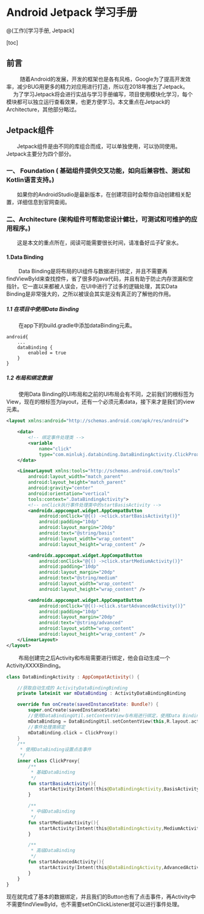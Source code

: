 # Android Jetpack 学习手册

@(工作)[学习手册, Jetpack]

[toc]

## 前言

&emsp; &emsp; 随着Android的发展，开发的框架也是各有风格，Google为了提高开发效率，减少BUG用更多的精力对应用进行打造，所以在2018年推出了Jetpack。
&emsp; &emsp; 为了学习Jetpack将会进行实战与学习手册编写，项目使用模块化学习，每个模块都可以独立运行查看效果，也更方便学习。本文重点在Jetpack的Architecture，其他部分略过。

## Jetpack组件
&emsp;&emsp;Jetpack组件是由不同的库组合而成，可以单独使用，可以协同使用。Jetpack主要分为四个部分。
### 一、 Foundation ( 基础组件提供交叉功能，如向后兼容性、测试和Kotlin语言支持。)
&emsp;&emsp;如果你的AndroidStudio是最新版本，在创建项目时会帮你自动创建相关配置，详细信息到官网查阅。
### 二、Architecture (架构组件可帮助您设计健壮，可测试和可维护的应用程序。)

&emsp;&emsp;这是本文的重点所在，阅读可能需要很长时间，请准备好瓜子矿泉水。

#### 1.Data Binding
&emsp;&emsp; Data Binding是将布局的UI组件与数据进行绑定，并且不需要再findViewById来查找控件，省了很多的java代码，并且有助于防止内存泄漏和空指针。它一直以来都被人误会，在UI中进行了过多的逻辑处理，其实Data Binding是非常强大的，之所以被误会其实是没有真正的了解他的作用。

##### 1.1 在项目中使用Data Binding

&emsp;&emsp; 在app下的build.gradle中添加dataBinding元素。

```
android{
	...
	dataBinding {
        enabled = true
    }
}
```
##### 1.2 布局和绑定数据
&emsp;&emsp; 使用Data Binding的UI布局和之前的UI布局会有不同，之前我们的根标签为View，现在的根标签为layout，还有一个必须元素data，接下来才是我们的view元素。
```xml
<layout xmlns:android="http://schemas.android.com/apk/res/android">

    <data>
	    <!-- 绑定事件处理类 -->
        <variable
            name="click"
            type="com.minlukj.databinding.DataBindingActivity.ClickProxy" />
    </data>

    <LinearLayout xmlns:tools="http://schemas.android.com/tools"
        android:layout_width="match_parent"
        android:layout_height="match_parent"
        android:gravity="center"
        android:orientation="vertical"
        tools:context=".DataBindingActivity">
        <!-- onClick执行事件处理类中的startBasisActivity -->
		<androidx.appcompat.widget.AppCompatButton
            android:onClick="@{() ->click.startBasisActivity()}"
            android:padding="10dp"
            android:layout_margin="20dp"
            android:text="@string/basis"
            android:layout_width="wrap_content"
            android:layout_height="wrap_content" />

        <androidx.appcompat.widget.AppCompatButton
            android:onClick="@{() ->click.startMediumActivity()}"
            android:padding="10dp"
            android:layout_margin="20dp"
            android:text="@string/medium"
            android:layout_width="wrap_content"
            android:layout_height="wrap_content" />

        <androidx.appcompat.widget.AppCompatButton
            android:onClick="@{()->click.startAdvancedActivity()}"
            android:padding="10dp"
            android:layout_margin="20dp"
            android:text="@string/advanced"
            android:layout_width="wrap_content"
            android:layout_height="wrap_content" />
    </LinearLayout>
</layout>
```
&emsp;&emsp; 布局创建完之后Activity和布局需要进行绑定，他会自动生成一个ActivityXXXXBinding。
```kotlin
class DataBindingActivity : AppCompatActivity() {

	//获取自动生成的 ActivityDataBindingBinding
	private lateinit var mDataBinding : ActivityDataBindingBinding

    override fun onCreate(savedInstanceState: Bundle?) {
        super.onCreate(savedInstanceState)
        //使用DataBindingUtil.setContentView与布局进行绑定，使用Data Binding 后不需要调用setContentView
        mDataBinding = DataBindingUtil.setContentView(this,R.layout.activity_data_binding)
        //事件处理类绑定
        mDataBinding.click = ClickProxy()
    }
    /**
     * 使用DataBinding设置点击事件
     */
    inner class ClickProxy{
        /**
         * 基础DataBinding
         */
        fun startBasisActivity(){
            startActivity(Intent(this@DataBindingActivity,BasisActivity::class.java))
        }

        /**
         * 中级DataBinding
         */
        fun startMediumActivity(){
            startActivity(Intent(this@DataBindingActivity,MediumActivity::class.java))
        }

        /**
         * 高级DataBinding
         */
        fun startAdvancedActivity(){
            startActivity(Intent(this@DataBindingActivity,AdvancedActivity::class.java))
        }
    }
}
```
现在就完成了基本的数据绑定，并且我们的Button也有了点击事件，再Activity中不需要findViewById，也不需要setOnClickListener就可以进行事件处理。

